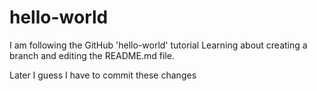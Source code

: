 # hello-world
I am following the GitHub 'hello-world' tutorial 
Learning about creating a branch and editing the README.md file.

Later I guess I have to commit these changes
